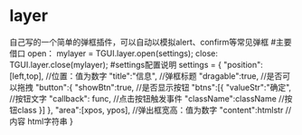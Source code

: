 # layer
自己写的一个简单的弹框插件，可以自动以模拟alert、confirm等常见弹框
#主要借口
open：
  mylayer = TGUI.layer.open(settings);
close:
  TGUI.layer.close(mylayer);
#settings配置说明
  settings = {
    "position":[left,top], //位置：值为数字
    "title":"信息", //弹框标题
    "dragable":true, //是否可以拖拽
    "button":{
        "showBtn":true, //是否显示按钮
        "btns":[{
            "valueStr":"确定", //按钮文字
            "callback": func,  //点击按钮触发事件
            "className":className //按钮class
        }]
    },
    "area":[xpos, ypos], //弹出框宽高：值为数字
    "content":htmlstr // 内容 html字符串
}
